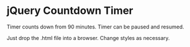jQuery Countdown Timer
====================================

Timer counts down from 90 minutes. Timer can be paused and resumed.

Just drop the .html file into a browser. Change styles as necessary.
